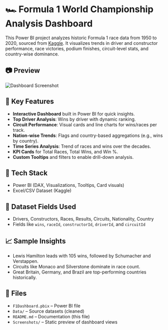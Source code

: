 # 🏎️ Formula 1 World Championship Analysis Dashboard

This Power BI project analyzes historic Formula 1 race data from 1950 to 2020, sourced from [Kaggle](https://www.kaggle.com/datasets/rohanrao/formula-1-world-championship-1950-2020). It visualizes trends in driver and constructor performance, race victories, podium finishes, circuit-level stats, and country-wise dominance.

## 📷 Preview
![Dashboard Screenshot](./Screenshots/f1_dashboard.png)

## 📌 Key Features

- **Interactive Dashboard** built in Power BI for quick insights.
- **Top Driver Analysis**: Wins by driver with dynamic ranking.
- **Circuit Performance**: Visual cards and line charts for wins/races per track.
- **Nation-wise Trends**: Flags and country-based aggregations (e.g., wins by country).
- **Time Series Analysis**: Trend of races and wins over the decades.
- **KPI Cards** for Total Races, Total Wins, and Win %.
- **Custom Tooltips** and filters to enable drill-down analysis.

## 🧪 Tech Stack
- Power BI (DAX, Visualizations, Tooltips, Card visuals)
- Excel/CSV Dataset (Kaggle)

## 📂 Dataset Fields Used
- Drivers, Constructors, Races, Results, Circuits, Nationality, Country
- Fields like `wins`, `raceId`, `constructorId`, `driverId`, and `circuitId`

## 📈 Sample Insights
- Lewis Hamilton leads with 105 wins, followed by Schumacher and Verstappen.
- Circuits like Monaco and Silverstone dominate in race count.
- Great Britain, Germany, and Brazil are top-performing countries historically.

## 📎 Files
- `F1Dashboard.pbix` – Power BI file
- `Data/` – Source datasets (cleaned)
- `README.md` – Documentation (this file)
- `Screenshots/` – Static preview of dashboard views
